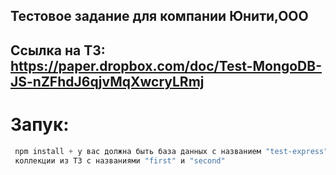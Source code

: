 ## Тестовое задание для компании Юнити,ООО
## Ссылка на ТЗ: https://paper.dropbox.com/doc/Test-MongoDB-JS-nZFhdJ6qjvMqXwcryLRmj
# Запук: 
 ``` javascript 
  npm install + у вас должна быть база данных с названием "test-express" и 2 
  коллекции из ТЗ с названиями "first" и "second"
```